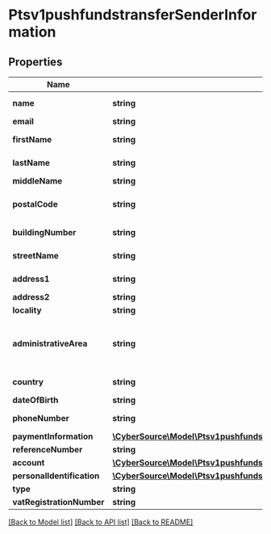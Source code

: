 # Ptsv1pushfundstransferSenderInformation

## Properties
Name | Type | Description | Notes
------------ | ------------- | ------------- | -------------
**name** | **string** | Name of sender.  Funds Disbursement  This value is the name of the originator sending the funds disbursement.  Government entities should use this field | [optional] 
**email** | **string** | Customer&#39;s email address, including the full domain name. | [optional] 
**firstName** | **string** | This field contains the first name of the entity funding the transaction Mandatory for card payments | [optional] 
**lastName** | **string** | This field contains the last name of the entity funding the transaction Mandatory for card payments | [optional] 
**middleName** | **string** | This field contains the  middle name of the entity funding the transaction | [optional] 
**postalCode** | **string** | Sender&#39;s postal code.  For USA, this must be a valid value of 5 digits or 5 digits hyphen 4 digits, for example &#39;63368&#39;, &#39;63368-5555&#39;. For other regions, this can be alphanumeric, length 1-10.  Required for FDCCompass. | [optional] 
**buildingNumber** | **string** | Building number in the street address.  For example, if the street address is: Rua da Quitanda 187 then the building number is 187.  Applicable to domestic Colombia transactions only. | [optional] 
**streetName** | **string** | This field contains the street name of the recipient&#39;s address.  Applicable to domestic Colombia transactions only. | [optional] 
**address1** | **string** | Street address of sender.  Funds Disbursement  This value is the address of the originator sending the funds disbursement.  Required for card transactions | [optional] 
**address2** | **string** | Used for additional address information. For example: Attention: Accounts Payable  Optional field. | [optional] 
**locality** | **string** | The sender&#39;s city Mandatory for card payments | [optional] 
**administrativeArea** | **string** | Sender&#39;s state. Use the State, Province, and Territory Codes for the United States and Canada.The sender&#39;s province, state or territory. Conditional, required if sender&#39;s country is USA or CAN. Must be uppercase alpha 2 or 3 character country subdivision code.  See https://developer.cybersource.com/library/documentation/sbc/quickref/states_and_provinces.pdf  Mandatory for card payments | [optional] 
**country** | **string** | Sender&#39;s country code. Use ISO Standard Alpha Country Codes.  https://developer.cybersource.com/library/documentation/sbc/quickref/countries_alpha_list.pdf | [optional] 
**dateOfBirth** | **string** | Sender&#39;s date of birth in YYYYMMDD format. | [optional] 
**phoneNumber** | **string** | Customer&#39;s phone number.  It is recommended that you include the country code when the order is from outside the U.S. | [optional] 
**paymentInformation** | [**\CyberSource\Model\Ptsv1pushfundstransferSenderInformationPaymentInformation**](Ptsv1pushfundstransferSenderInformationPaymentInformation.md) |  | [optional] 
**referenceNumber** | **string** | Reference number generated by you that uniquely identifies the sender. | [optional] 
**account** | [**\CyberSource\Model\Ptsv1pushfundstransferSenderInformationAccount**](Ptsv1pushfundstransferSenderInformationAccount.md) |  | [optional] 
**personalIdentification** | [**\CyberSource\Model\Ptsv1pushfundstransferSenderInformationPersonalIdentification**](Ptsv1pushfundstransferSenderInformationPersonalIdentification.md) |  | [optional] 
**type** | **string** | &#x60;B&#x60; for Business or &#x60;I&#x60; for individual. | [optional] 
**vatRegistrationNumber** | **string** | Customer&#39;s government-assigned tax identification number. | [optional] 

[[Back to Model list]](../README.md#documentation-for-models) [[Back to API list]](../README.md#documentation-for-api-endpoints) [[Back to README]](../README.md)


